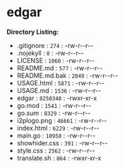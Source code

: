 edgar
=====

**Directory Listing:**

 - .gitignore : `274` : -rw-r--r-- 
 - .nojekyll : `0` : -rw-r--r-- 
 - LICENSE : `1060` : -rw-r--r-- 
 - README.md : `577` : -rw-r--r-- 
 - README.md.bak : `2049` : -rw-r--r-- 
 - USAGE.html : `5871` : -rw-r--r-- 
 - USAGE.md : `1536` : -rw-r--r-- 
 - edgar : `8250348` : -rwxr-xr-x 
 - go.mod : `1541` : -rw-r--r-- 
 - go.sum : `8329` : -rw-r--r-- 
 - i2plogo.png : `46661` : -rw-r--r-- 
 - index.html : `6229` : -rw-r--r-- 
 - main.go : `10958` : -rw-r--r-- 
 - showhider.css : `391` : -rw-r--r-- 
 - style.css : `2562` : -rw-r--r-- 
 - translate.sh : `864` : -rwxr-xr-x 
